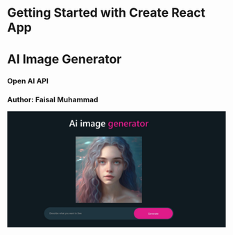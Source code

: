 # Getting Started with Create React App

<h1>AI Image Generator</h1>
<h3>Open AI API</h3>
<h3>Author: Faisal Muhammad</h3>
<img src="1.jpg">